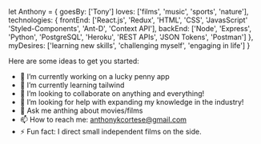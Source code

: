 
let Anthony = {
  goesBy: ['Tony']
  loves: ['films', 'music', 'sports', 'nature'],
  technologies: {
    frontEnd: ['React.js', 'Redux', 'HTML', 'CSS', 'JavasScript' 'Styled-Components', 'Ant-D', 'Context API'],
    backEnd: ['Node', 'Express', 'Python', 'PostgreSQL', 'Heroku', 'REST APIs', 'JSON Tokens', 'Postman']
  },
  myDesires: ['learning new skills', 'challenging myself', 'engaging in life']
}

Here are some ideas to get you started:

- 🔭 I’m currently working on a lucky penny app
- 🌱 I’m currently learning tailwind
- 👯 I’m looking to collaborate on anything and everything!
- 🤔 I’m looking for help with expanding my knowledge in the industry!
- 💬 Ask me anthing about movies/films
- 📫 How to reach me: anthonykcortese@gmail.com
- ⚡ Fun fact: I direct small independent films on the side.

<!--
**Anthony-Cortese/Anthony-Cortese** is a ✨ _special_ ✨ repository because its `README.md` (this file) appears on your GitHub profile.


-->
